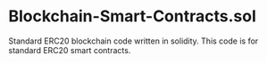 # Blockchain-Smart-Contracts.sol
Standard ERC20 blockchain code written in solidity. 
This code is for standard ERC20 smart contracts. 

